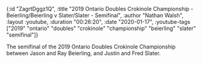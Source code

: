 {:id "ZagrtDggz1Q",
 :title
 "2019 Ontario Doubles Crokinole Championship - Beierling/Beierling v Slater/Slater - Semifinal",
 :author "Nathan Walsh",
 :layout :youtube,
 :duration "00:26:20",
 :date "2020-01-17",
 :youtube-tags
 ["2019"
  "ontario"
  "doubles"
  "crokinole"
  "championship"
  "beierling"
  "slater"
  "semifinal"]}


The semifinal of the 2019 Ontario Doubles Crokinole Championship between Jason and Ray Beierling, and Justin and Fred Slater.
